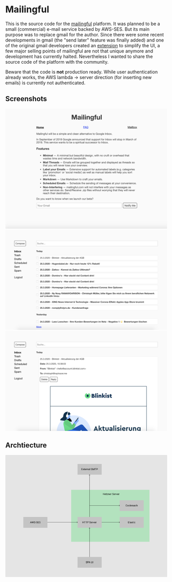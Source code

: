# Mailingful

This is the source code for the [mailingful](https://mailingful.com) platform. It was planned to be a small (commercial) e-mail service backed by AWS-SES. But its main purpose was to replace gmail for the author. Since there were some recent developments in gmail (the "send later" feature was finally added) and one of the original gmail developers created an [extension](https://simpl.fyi/) to simplify the UI, a few major selling points of mailingful are not that unique anymore and development has currently halted. Nevertheless I wanted to share the source code of the platform with the community.

Beware that the code is **not** production ready. While user authentication already works, the AWS lambda -> server direction (for inserting new emails) is currently not authenticated.

## Screenshots

![Landing Page](mailingful-ui_1.png)
![Mail Overview](mailingful-ui_2.png)
![Mail Detail](mailingful-ui_3.png)

## Archtiecture

![Mailingful-Architecture](Mailingful-Architecture.png)